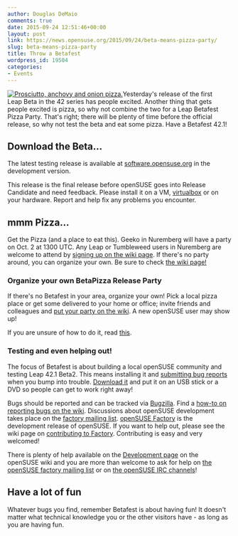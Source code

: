 ```yaml
---
author: Douglas DeMaio
comments: true
date: 2015-09-24 12:51:46+00:00
layout: post
link: https://news.opensuse.org/2015/09/24/beta-means-pizza-party/
slug: beta-means-pizza-party
title: Throw a Betafest
wordpress_id: 19504
categories:
- Events
---
```


[![Prosciutto, anchovy and onion pizza.](http://farm1.static.flickr.com/248/459381964_4d7141d15f_m.jpg)](http://www.flickr.com/photos/giovannijl-s_photohut/459381964/)Yesterday's release of the first Leap Beta in the 42 series has people excited. Another thing that gets people excited is pizza, so why not combine the two for a Leap Betafest Pizza Party. That's right; there will be plenty of time before the official release, so why not test the beta and eat some pizza. Have a Betafest 42.1!


## Download the Beta...


The latest testing release is available at [software.opensuse.org](https://software.opensuse.org/developer/en?release=developer) in the development version.

This release is the final release before openSUSE goes into Release Candidate and need feedback. Please install it on a VM, [virtualbox](https://www.virtualbox.org) or on your hardware. Report and help fix any problems you encounter.
<!-- more -->


## mmm Pizza...


Get the Pizza (and a place to eat this). Geeko in Nuremberg will have a party on Oct. 2 at 1300 UTC. Any Leap or Tumbleweed users in Nuremberg are welcome to attend by [signing up on the wiki page](https://en.opensuse.org/openSUSE:BetaPizzaPartyNBGAttendees). If there's no party around, you can organize your own. Be sure to check [the wiki page!](http://en.opensuse.org/openSUSE:BetaPizzaParty)


### Organize your own BetaPizza Release Party


If there's no Betafest in your area, organize your own! Pick a local pizza place or get some delivered to your home or office; invite friends and colleagues and [put your party on the wiki](http://en.opensuse.org/openSUSE:BetaPizzaParty). A new openSUSE user may show up!

If you are unsure of how to do it, read [this](http://en.opensuse.org/openSUSE:Launch_party_HOWTO).


### Testing and even helping out!


The focus of Betafest is about building a local openSUSE community and testing Leap 42.1 Beta2. This means installing it and [submitting bug reports](http://en.opensuse.org/openSUSE:Submitting_bug_reports) when you bump into trouble. [Download it](http://bit.ly/1iOyl2T) and put it on an USB stick or a DVD so people can get to work right away!

Bugs should be reported and can be tracked via [Bugzilla](http://bugzilla.novell.com/). Find a [how-to on reporting bugs on the wiki](http://en.opensuse.org/openSUSE:Submitting_bug_reports).
Discussions about openSUSE development takes place on the [factory mailing list](http://lists.opensuse.org/opensuse-factory). [openSUSE Factory](http://en.opensuse.org/Portal:Factory) is the development release of openSUSE. If you want to help out, please see the wiki page on [contributing to Factory](http://en.opensuse.org/openSUSE:How_to_contribute_to_Factory). Contributing is easy and very welcomed!

There is plenty of help available on the [Development page](http://en.opensuse.org/Portal:Development) on the openSUSE wiki and you are more than welcome to ask for help on [the openSUSE factory mailing list](http://lists.opensuse.org/opensuse-factory) or on [the openSUSE IRC channels](http://en.opensuse.org/openSUSE:Communication_channels#Instant_chat_.28IRC.29)!


## Have a lot of fun


Whatever bugs you find, remember Betafest is about having fun! It doesn't matter what technical knowledge you or the other visitors have - as long as you are having fun.
